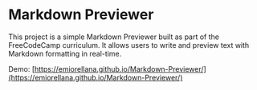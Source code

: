 # Markdown Previewer

This project is a simple Markdown Previewer built as part of the FreeCodeCamp curriculum. It allows users to write and preview text with Markdown formatting in real-time.

Demo: [https://emiorellana.github.io/Markdown-Previewer/](https://emiorellana.github.io/Markdown-Previewer/)
